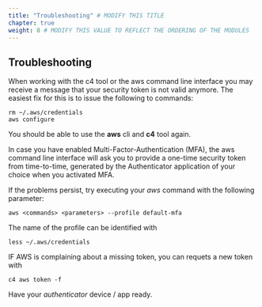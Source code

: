 ```yaml
---
title: "Troubleshooting" # MODIFY THIS TITLE
chapter: true
weight: 8 # MODIFY THIS VALUE TO REFLECT THE ORDERING OF THE MODULES
---
```


## Troubleshooting

When working with the c4 tool or the aws command line interface you may receive a message that your security token is not valid anymore. The easiest fix for this is to issue the following to commands:

	rm ~/.aws/credentials
	aws configure

You should be able to use the **aws** cli and **c4** tool again.

In case you have enabled Multi-Factor-Authentication (MFA), the aws command line interface will ask you to provide a one-time security token from time-to-time, generated by the Authenticator application of your choice when you activated MFA.

If the problems persist, try executing your _aws_ command with the following parameter:

	aws <commands> <parameters> --profile default-mfa
	
The name of the profile can be identified with

	less ~/.aws/credentials	
	
IF AWS is complaining about a missing token, you can requets a new token with

	c4 aws token -f
	
Have your _authenticator_ device / app ready.



